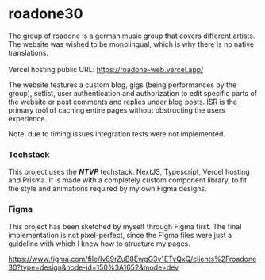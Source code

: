 # roadone30
The group of roadone is a german music group that covers different artists. The website was wished to be monolingual, which is why there is no native translations.<br/><br/>
Vercel hosting public URL: https://roadone-web.vercel.app/<br/>

The website features a custom blog, gigs (being performances by the group), setlist, user authentication and authorization to edit specific parts of the website or post comments and replies under blog posts. ISR is the primary tool of caching entire pages without obstructing the users experience.

Note: due to timing issues integration tests were not implemented.

### Techstack
This project uses the _**NTVP**_ techstack. NextJS, Typescript, Vercel hosting and Prisma. It is made with a completely custom component library, to fit the style and animations required by my own Figma designs.<br/>

### Figma
This project has been sketched by myself through Figma first. The final implementation is not pixel-perfect, since the Figma files were just a guideline with which I knew how to structure my pages.

https://www.figma.com/file/lv89rZuB8EwgG3y1ETyQxQ/clients%2Froadone30?type=design&node-id=150%3A1652&mode=dev
